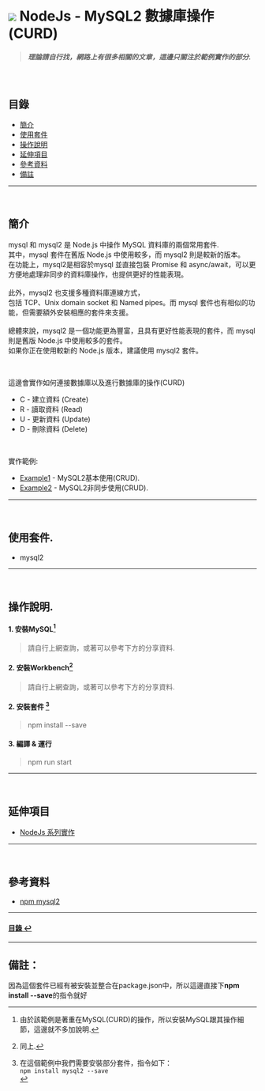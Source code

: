 # ![](https://drive.google.com/uc?id=10INx5_pkhMcYRdx_OO4rXNXxcsvPtBYq) NodeJs - MySQL2 數據庫操作(CURD)
> ##### 理論請自行找，網路上有很多相關的文章，這邊只關注於範例實作的部分.

<br>

<!--ts-->
## 目錄
* [簡介](#簡介)
* [使用套件](#使用套件)
* [操作說明](#操作說明)
* [延伸項目](#延伸項目)
* [參考資料](#參考資料)
* [備註](#備註)
<!--te-->

---
<br>

## 簡介
mysql 和 mysql2 是 Node.js 中操作 MySQL 資料庫的兩個常用套件. <br>
其中，mysql 套件在舊版 Node.js 中使用較多，而 mysql2 則是較新的版本。<br>
在功能上，mysql2是相容於mysql 並直接包裝 Promise 和 async/await，可以更方便地處理非同步的資料庫操作，也提供更好的性能表現。<br>
<br>
此外，mysql2 也支援多種資料庫連線方式，<br>
包括 TCP、Unix domain socket 和 Named pipes。而 mysql 套件也有相似的功能，但需要額外安裝相應的套件來支援。<br>
<br>
總體來說，mysql2 是一個功能更為豐富，且具有更好性能表現的套件，而 mysql 則是舊版 Node.js 中使用較多的套件。<br>
如果你正在使用較新的 Node.js 版本，建議使用 mysql2 套件。<br>

<br>

這邊會實作如何連接數據庫以及進行數據庫的操作(CURD)
- C - 建立資料 (Create)
- R - 讀取資料 (Read)
- U - 更新資料 (Update)
- D - 刪除資料 (Delete)

<br>

實作範例:
- [Example1](https://github.com/RC-Dev-Tech/nodejs-mysql2/blob/main/src/examples/example1.ts) - MySQL2基本使用(CRUD).
- [Example2](https://github.com/RC-Dev-Tech/nodejs-mysql2/blob/main/src/examples/example2.ts) - MySQL2非同步使用(CRUD).

---
<br>

## 使用套件.
- mysql2

---
<br>

## 操作說明.
#### 1. 安裝MySQL[^1]
> 請自行上網查詢，或著可以參考下方的分享資料.
#### 2. 安裝Workbench[^2]
> 請自行上網查詢，或著可以參考下方的分享資料.
#### 2. 安裝套件 [^3]
> npm install --save
#### 3. 編譯 & 運行
> npm run start

---
<br>

## 延伸項目
* [NodeJs 系列實作](https://github.com/RC-Dev-Tech/nodejs-index) <br>

---
<br>

## 參考資料
* [npm mysql2](https://npm.io/package/mysql2) <br>


---
<!--ts-->
#### [目錄 ↩](#目錄)
<!--te-->
---
## 備註：
[^1]: 由於該範例是著重在MySQL(CURD)的操作，所以安裝MySQL跟其操作細節，這邊就不多加說明.
[^2]: 同上.
[^3]: 在這個範例中我們需要安裝部分套件，指令如下：<br>
`npm install mysql2 --save` <br>

因為這個套件已經有被安裝並整合在package.json中，所以這邊直接下**npm install --save**的指令就好